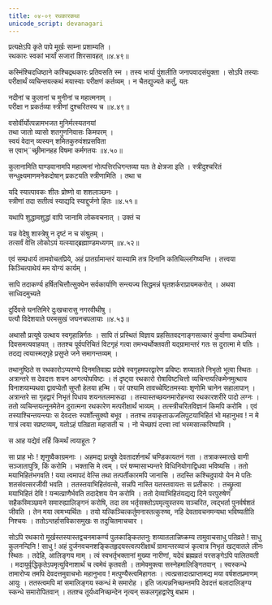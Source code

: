 ```yaml
---
title: ०४-०९ रथकारकथा
unicode_script: devanagari
---
```

प्रत्यक्षेऽपि कृते पापे मूर्खः साम्ना प्रशाम्यति ।  
रथकारः स्वकां भार्यां सजारां शिरसावहत् ॥४.४९॥

कस्मिंश्चिदधिष्ठाने कश्चिद्रथकारः प्रतिवसति स्म । तस्य भार्या पुंशलीति जनापवादसंयुक्ता । सोऽपि तस्याः परीक्षार्थं व्यचिन्तयत्कथं मयास्याः परीक्षणं कर्तव्यम् । न चैतद्युज्यते कर्तुं, यतः

नदीनां च कुलानां च मुनीनां च महात्मनाम् ।  
परीक्षा न प्रकर्तव्या स्त्रीणां दुश्चरितस्य च ॥४.४९॥

वसोर्वीर्योत्पन्नामभजत मुनिर्मत्स्यतनयां    
तथा जातो व्यासो शतगुणनिवासः किमपरम् ।  
स्वयं वेदान् व्यस्यन् शमितकुरुवंशप्रसविता  
स एवाभ्¨च्छ्रीमानहह विषमा कर्मगतयः ॥४.५०॥

कुलानामिति पाण्डवानामपि महात्मनां नोत्पत्तिरधिगन्तव्या यतः ते क्षेत्रजा इति । स्त्रीदुश्चरितं सन्धुक्ष्यमाणमनेकदोषान् प्रकटयति स्त्रीणामिति । तथा च

यदि स्यात्पावकः शीतः प्रोष्णो वा शशलाञ्छनः ।  
स्त्रीणां तदा सतीत्वं स्याद्यदि स्याद्दुर्जनो हितः ॥४.५१॥

यथापि शुद्धामशुद्धां वापि जानामि लोकवचनात् । उक्तं च

यन्न वेदेषु शास्त्रेषु न दृष्टं न च संश्रुतम् ।  
तत्सर्वं वेत्ति लोकोऽयं यत्स्याद्ब्रह्माण्डमध्यगम् ॥४.५२॥

एवं सम्प्रधार्य तामवोचतप्रिये, अहं प्रातर्ग्रामान्तरं यास्यामि तत्र दिनानि कतिचिल्लगिष्यन्ति । तत्त्वया किञ्चित्पाथेयं मम योग्यं कार्यम् ।  

सापि तदाकर्ण्य हर्षितचित्तौत्सुक्येन सर्वकार्याणि सन्त्यज्य सिद्धमन्नं घृतशर्कराप्रायमकरोत् । अथवा साध्विदमुच्यते

दुर्दिवसे घनतिमिरे दुःखचारासु नगरवीथीषु ।  
पत्यौ विदेशयाते परमसुखं जघनचपलायाः ॥४.५३॥

अथासौ प्रत्यूषे उत्थाय स्वगृहान्निर्गतः । सापि तं प्रस्थितं विज्ञाय प्रहसितवदनाङ्गसत्कारं कुर्वाणा कथञ्चित्तं दिवसमत्यवाहयत् । ततश्च पूर्वपरिचितं विटगृहं गत्वा तमभ्यर्थोक्तवती यद्ग्रामान्तरं गतः स दुरात्मा मे पतिः । तदद्य त्वयास्मद्गृहे प्रसुप्ते जने समागन्तव्यम् ।  

तथानुष्ठिते स रथकारोऽप्यरण्ये दिनमतिवाह्य प्रदोषे स्वगृहमपरद्वारेण प्रविष्टः शय्यातले निभृतो भूत्वा स्थितः । अत्रान्तरे स देवदत्तः शयन आगत्योपविष्टः । तं दृष्ट्वा रथकारो रोषाविष्टचित्तो व्यचिन्तयत्किमेनमुत्थाय विनाशयाम्यथवा द्वावप्येतौ सुप्तौ हेलया हन्मि । परं पश्यामि तावच्चेष्टितमस्याः शृणोमि चानेन सहालापान् । अत्रान्तरे सा गृहद्वारं निभृतं पिधाय शयनतलमारूढा । तस्यास्तच्छयनमारोहन्त्या रथकारशरीरे पादो लग्नः । ततो व्यचिन्तयत्नूनमेतेन दुरात्मना रथकारेण मत्परीक्षार्थं भाव्यम् । तत्स्त्रीचरितविज्ञानं किमपि करोमि । एवं तस्याश्चिन्तयन्त्याः स देवदत्तः स्पर्शोत्सुक्यो बभूव । ततश्च तयाकृताऊजलिपुटयाभिहितं भो महानुभव ! न मे गात्रं त्वया स्प्रष्टव्यम्, यतोऽहं पतिव्रता महासती च । नो चेच्छापं दत्त्वा त्वां भस्मसात्करिष्यामि ।  

स आह यद्येवं तर्हि किमर्थं त्वयाहूतः ?

सा प्राह भोः ! शृणुष्वैकाग्रमनाः । अहमद्य प्रत्यूषे देवतादर्शनार्थं चण्डिकायतनं गता । तत्राकस्मात्खे वाणी सञ्जातापुत्रि, किं करोमि । भक्तासि मे त्वम् । परं षण्मासाभ्यन्तरे विधिनियोगाद्विधवा भविष्यसि । ततो मयाभिहितंभगवति ! यया त्वमापदं वेत्सि तथा तत्पर्तीकारमपि जानासि । तदस्ति कश्चिदुपायो येन मे पतिः शतसंवत्सरजीवी भवति । ततस्तयाभिहितंवत्से, सन्नपि नास्ति यतस्तवायत्तः स प्रतीकारः । तच्छ्रुत्वा मयाभिहितं देवि ! यन्मत्प्राणैर्भवति तदादेशय येन करोमि । ततो देव्याभिहितंयद्यद्य दिने परपुरुषेण सहैकस्मिञ्छयने समारुह्यालिङ्गनं करोषि, तदा तव भर्तृसक्तोऽपमृत्युस्तस्य सञ्चरित, त्वद्भर्ता पुनर्वर्षशतं जीवति । तेन मया त्वमभ्यर्थितः । तयो यत्किञ्चित्कर्तुमनास्तत्कुरुष्व, नहि देवतावचनमन्यथा भविष्यतीति निश्चयः । ततोऽन्तर्हासविकासमुखः स तदुचितमाचचार ।  

सोऽपि रथकारो मूर्खस्तस्यास्तद्वचनमाकर्ण्य पुलकाङ्किततनुः शय्यातलान्निष्क्रम्य तामुवाचसाधु पतिव्रते ! साधु कुलनन्दिनि ! साधु ! अहं दुर्जनवचनशङ्कितहृदयस्त्वत्परीक्षार्थं ग्रामान्तरव्याजं कृत्वात्र निभृतं खट्वातले लीनः स्थितः । तदेहि, आलिङ्गय माम् । त्वं स्वभर्तृभक्तानां मुख्या नारीणां, यदेवं ब्रह्मव्रतं परसङ्गेऽपि पालितवती । मदायुर्वृद्धिकृतेऽपमृत्युविनाशार्थं च त्वमेवं कृतवती । तामेवमुक्त्वा सस्नेहमालिङ्गितवान् । स्वस्कन्धे तामारोप्य तमपि देवदत्तमुवाचभोः महानुभाव ! मत्पुण्यैस्त्वमिहागतः । त्वत्प्रसादात्प्राप्तामद्य मया वर्षशतप्रमाणम्
आयुः । ततस्त्वमपि मां समालिङ्गय स्कन्धं मे समारोह । इति जल्पन्ननिच्छन्तमपि देवदत्तं बलादालिङ्ग्य स्कन्धे समारोपितवान् । ततश्च तूर्यध्वनिच्छन्देन नृत्यन् सकलगृहद्वारेषु बभ्राम ।  
